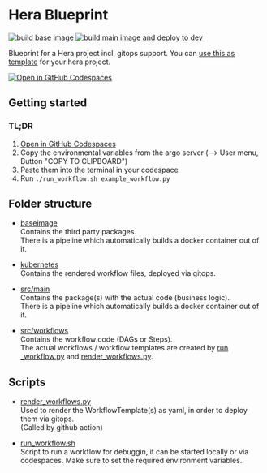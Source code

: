 # Hera Blueprint 
[![build base image](https://github.com/aiknow-public/hera-blueprint/actions/workflows/build-base-image.yaml/badge.svg)](https://github.com/aiknow-public/hera-blueprint/actions/workflows/build-base-image.yaml)
[![build main image and deploy to dev](https://github.com/aiknow-public/hera-blueprint/actions/workflows/build-main-image-and-deploy.yaml/badge.svg)](https://github.com/aiknow-public/hera-blueprint/actions/workflows/build-main-image-and-deploy.yaml)

Blueprint for a Hera project incl. gitops support. 
You can [use this as template](https://github.com/aiknow-public/hera-blueprint/generate) for your hera project.

[![Open in GitHub Codespaces](https://github.com/codespaces/badge.svg)](https://codespaces.new/aiknow-public/hera-blueprint)

## Getting started

### TL;DR
1) [Open in GitHub Codespaces](https://codespaces.new/aiknow-public/hera-blueprint)
2) Copy the environmental variables from the argo server (--> User menu, Button "COPY TO CLIPBOARD")
3) Paste them into the terminal in your codespace
4) Run `./run_workflow.sh example_workflow.py`

## Folder structure
- [baseimage](baseimage)  
Contains the third party packages.  
There is a pipeline which automatically builds a docker container out of it.

- [kubernetes](kubernetes)  
Contains the rendered workflow files, deployed via gitops.

- [src/main](src/main)  
Contains the package(s) with the actual code (business logic).  
There is a pipeline which automatically builds a docker container out of it.

- [src/workflows](src/workflows)  
Contains the workflow code (DAGs or Steps).  
The actual workflows / workflow templates are created
by [run _workflow.py](src/run_workflow.py) and [render_workflows.py](src/render_workflows.py).



## Scripts
- [render_workflows.py](./src/render_workflows.py)  
Used to render the WorkflowTemplate(s) as yaml, in order to deploy them via gitops.  
(Called by github action) 

- [run_workflow.sh](./run_workflow.sh)  
Script to run a workflow for debuggin, it can be started locally or via codespaces. 
Make sure to set the required environment variables.
